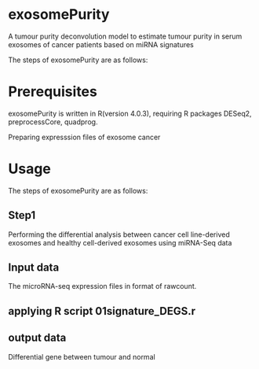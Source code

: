 # exosomePurity
A tumour purity deconvolution model to estimate tumour purity in serum exosomes of cancer patients based on miRNA signatures

The steps of exosomePurity are as follows:


# Prerequisites
exosomePurity is written in R(version 4.0.3), requiring R packages DESeq2, preprocessCore, quadprog.



Preparing expresssion files of exosome cancer

# Usage


The steps of exosomePurity are as follows:
## Step1
Performing the differential analysis between cancer cell line-derived exosomes and healthy cell-derived exosomes using miRNA-Seq data
## Input data
The microRNA-seq expression files in format of rawcount.

## applying R script 01signature_DEGS.r

## output data
Differential gene between tumour and normal
